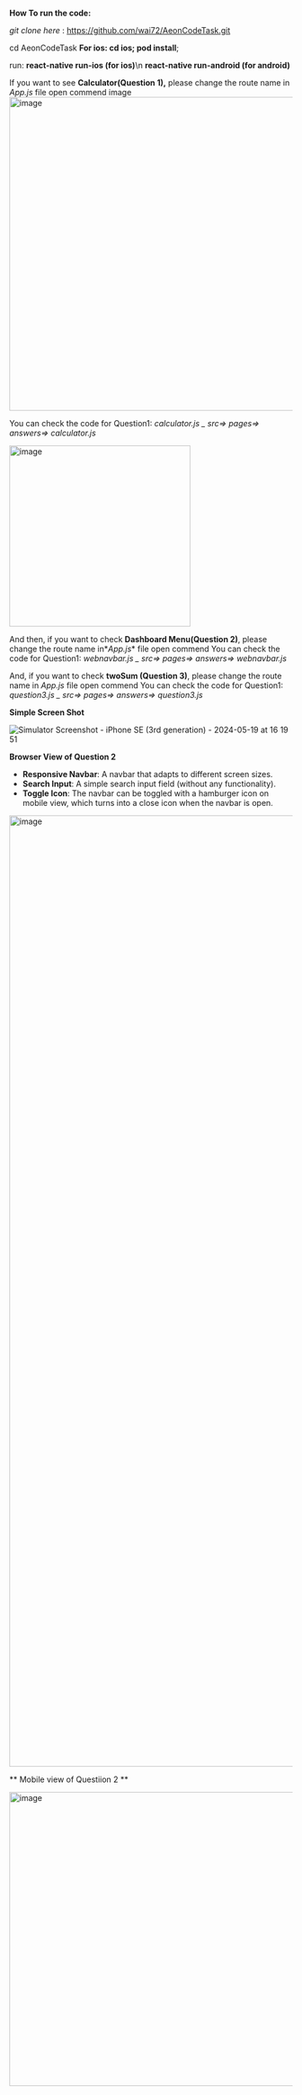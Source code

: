 **How To run the code:**

_git clone here_ : https://github.com/wai72/AeonCodeTask.git

cd AeonCodeTask 
**For ios: cd ios; pod install**;

run: 
**react-native run-ios (for ios)**\n
**react-native run-android (for android)**

If you want to see **Calculator(Question 1),** please change the route name in *_App.js_* file open commend image
<img width="558" alt="image" src="https://github.com/wai72/AeonCodeTask/assets/71938108/43f3058a-1cc0-4a7b-bd03-7a451f271b34">

You can check the code for Question1: *_calculator.js _ src=> pages=> answers=> calculator.js_*


<img width="322" alt="image" src="https://github.com/wai72/AeonCodeTask/assets/71938108/69877bb7-58fe-4a8c-84f1-867bdeef17f5">

And then, if you want to check **Dashboard Menu(Question 2)**, please change the route name in*_App.js_* file open commend You can check the code for Question1: *_webnavbar.js _ src=> pages=> answers=> webnavbar.js_*

And, if you want to check **twoSum (Question 3)**, please change the route name in *_App.js_* file open commend You can check the code for Question1: *_question3.js _ src=> pages=> answers=> question3.js_*


**Simple Screen Shot**

![Simulator Screenshot - iPhone SE (3rd generation) - 2024-05-19 at 16 19 51](https://github.com/wai72/AeonCodeTask/assets/71938108/a68c4a26-d518-43e7-895c-164bacb41ef4)

**Browser View of Question 2**

- **Responsive Navbar**: A navbar that adapts to different screen sizes.
- **Search Input**: A simple search input field (without any functionality).
- **Toggle Icon**: The navbar can be toggled with a hamburger icon on mobile view, which turns into a close icon when the navbar is open.

<img width="1692" alt="image" src="https://github.com/wai72/AeonCodeTask/assets/71938108/cd6f7d66-f43b-4ce6-8430-5ef96b27782e">


** Mobile view of Questiion 2 **

<img width="523" alt="image" src="https://github.com/wai72/AeonCodeTask/assets/71938108/9b0088c8-c110-40a4-930f-a483d46e2ad0">



